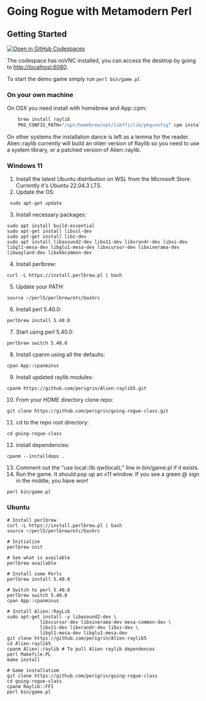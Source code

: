 # Going Rogue with Metamodern Perl

## Getting Started

[![Open in GitHub Codespaces](https://github.com/codespaces/badge.svg)](https://codespaces.new/matthewpersico/going-rogue-class)

The codespace has noVNC installed, you can access the desktop by going to [http://localhost:6080](http://localhost:6080).

To start the demo game simply run `perl bin/game.pl`

### On your own machine

On OSX you need install with homebrew and App::cpm:

```perl
    brew install raylib
    PKG_CONFIG_PATH="/opt/homebrew/opt/libffi/lib/pkgconfig" cpm install
```

On other systems the installation dance is left as a lemma for the reader.
Alien::raylib currently will build an older version of Raylib so you need to
use a system library, or a patched version of Alien::raylib.


### Windows 11

1. Install the latest Ubuntu distribution on WSL from the Microsoft Store. Currently it's Ubuntu 22.04.3 LTS.
2. Update the OS:
```
 sudo apt-get update
```
3. Install necessary packages:
```
sudo apt install build-essential
sudo apt-get install libssl-dev
sudo apt-get install libz-dev
sudo apt install libasound2-dev libx11-dev libxrandr-dev libxi-dev libgl1-mesa-dev libglu1-mesa-dev libxcursor-dev libxinerama-dev libwayland-dev libxkbcommon-dev
```
4. Install perlbrew:
```
curl -L https://install.perlbrew.pl | bash
```
5. Update your PATH:
```
source ~/perl5/perlbrew/etc/bashrc
```
6. Install perl 5.40.0:
```
perlbrew install 5.40.0
```
7. Start using perl 5.40.0:
```
perlbrew switch 5.40.0
```
8. Install cpanm using all the defaults:
```
cpan App::cpanminus
```
9. Install updated raylib modules:
```
cpanm https://github.com/perigrin/Alien-raylib5.git
```
10. From your HOME directory clone repo:
```
git clone https://github.com/perigrin/going-rogue-class.git
```
11. cd to the repo root directory:
```
cd going-rogue-class
```
12. install dependencies:
```
cpanm --installdeps .
```
13. Comment out the "use local::lib qw(local);" line in bin/game.pl if it exists.
14. Run the game. It should pop up an x11 window. If you see a green @ sign in the middle, you have won!
```
perl bin/game.pl
```
### Ubuntu
```
# Install perlbrew
curl -L https://install.perlbrew.pl | bash
source ~/perl5/perlbrew/etc/bashrc

# Initialize
perlbrew init

# See what is available
perlbrew available

# Install some Perls
perlbrew install 5.40.0

# Switch to perl 5.40.0
perlbrew switch 5.40.0
cpan App::cpanminus

# Install Alien::RayLib
sudo apt-get install -y libasound2-dev \
            libxcursor-dev libxinerama-dev mesa-common-dev \
            libx11-dev libxrandr-dev libxi-dev \
            libgl1-mesa-dev libglu1-mesa-dev
git clone https://github.com/perigrin/Alien-raylib5
cd Alien-raylib5
cpanm Alien::raylib # To pull Alien raylib dependences
perl Makefile.PL
make install

# Game installatiom
git clone https://github.com/perigrin/going-rogue-class
cd going-rogue-class
cpanm Raylib::FFI
perl bin/game.pl
```
